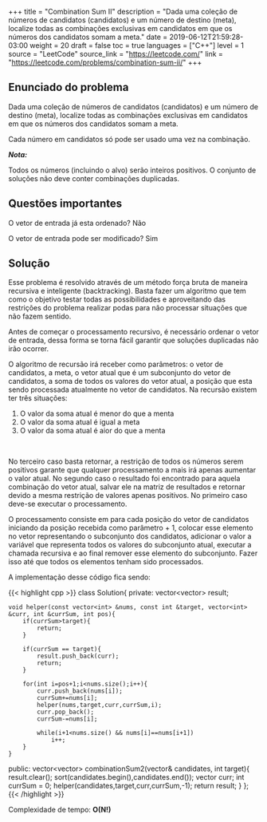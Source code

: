 +++
title = "Combination Sum II"
description = "Dada uma coleção de números de candidatos (candidatos) e um número de destino (meta), localize todas as combinações exclusivas em candidatos em que os números dos candidatos somam a meta."
date = 2019-06-12T21:59:28-03:00
weight = 20
draft = false
toc = true
languages = ["C++"]
level = 1
source = "LeetCode"
source_link = "https://leetcode.com/"
link = "https://leetcode.com/problems/combination-sum-ii/"
+++
<h2 class="title is-4"> Enunciado do problema </h2>

Dada uma coleção de números de candidatos (candidatos) e um número de destino (meta), localize todas as combinações exclusivas em candidatos em que os números dos candidatos somam a meta.

Cada número em candidatos só pode ser usado uma vez na combinação.

***Nota:***

Todos os números (incluindo o alvo) serão inteiros positivos.
O conjunto de soluções não deve conter combinações duplicadas.

<h2 class="title is-4"> Questões importantes </h2>

O vetor de entrada já esta ordenado? Não

O vetor de entrada pode ser modificado? Sim

<h2 class="title is-5"> Solução </h2>

Esse problema é resolvido através de um método força bruta de maneira recursiva e inteligente (backtracking). Basta fazer um algoritmo que tem como o objetivo testar todas as possibilidades e aproveitando das restrições do problema realizar podas para não processar situações que não fazem sentido.

Antes de começar o processamento recursivo, é necessário ordenar o vetor de entrada, dessa forma se torna fácil garantir que soluções duplicadas não irão ocorrer.

O algoritmo de recursão irá receber como parâmetros: o vetor de candidatos, a meta, o vetor atual que é um subconjunto do vetor de candidatos, a soma de todos os valores do vetor atual, a posição que esta sendo processada atualmente no vetor de candidatos. Na recursão existem ter três situações:

<div class="margin_left">
  <ol>
    <li>O valor da soma atual é menor do que a menta</li>
    <li>O valor da soma atual é igual a meta</li>
    <li>O valor da soma atual é aior do que a menta</li>
  </ol>
</div>
</br>

No terceiro caso basta retornar, a restrição de todos os números serem positivos garante que qualquer processamento a mais irá apenas aumentar o valor atual. No segundo caso o resultado foi encontrado para aquela combinação do vetor atual, salvar ele na matriz de resultados e retornar devido a mesma restrição de valores apenas positivos. No primeiro caso deve-se executar o processamento.

O processamento consiste em para cada posição do vetor de candidatos iniciando da posição recebida como parâmetro + 1, colocar esse elemento no vetor representando o subconjunto dos candidatos, adicionar o valor a variável que representa todos os valores do subconjunto atual, executar a chamada recursiva e ao final remover esse elemento do subconjunto. Fazer isso até que todos os elementos tenham sido processados. 

A implementação desse código fica sendo:

{{< highlight cpp >}}
class Solution{
private:
    vector<vector<int>> result;

    void helper(const vector<int> &nums, const int &target, vector<int> &curr, int &currSum, int pos){
        if(currSum>target){
            return;
        }

        if(currSum == target){
            result.push_back(curr);
            return;
        }

        for(int i=pos+1;i<nums.size();i++){
            curr.push_back(nums[i]);
            currSum+=nums[i];
            helper(nums,target,curr,currSum,i);
            curr.pop_back();
            currSum-=nums[i];

            while(i+1<nums.size() && nums[i]==nums[i+1])
                i++;
        }
    }

public:
    vector<vector<int>> combinationSum2(vector<int>& candidates, int target){
        result.clear();
        sort(candidates.begin(),candidates.end());
        vector<int> curr;
        int currSum = 0;
        helper(candidates,target,curr,currSum,-1);
        return result;
    }
};
{{< /highlight >}}

Complexidade de tempo: **O(N!)**
